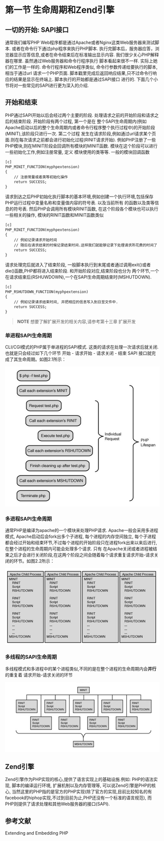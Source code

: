# 第一节 生命周期和Zend引擎

## 一切的开始: SAPI接口
通常我们编写PHP Web程序都是通过Apache或者Nginx这类Web服务器来测试脚本. 或者在命令行下通过php程序来执行PHP脚本.
执行完脚本后，服务器应答，浏览器显示应答信息,或者在命令结束后在标准输出显示内容. 我们很少关心PHP解释器在哪里. 虽然通过Web服务器和命令行程序执行
脚本看起来很不一样. 实际上她们的工作是一样的. 命令行程序和Web程序类似, 命令行参数传递给要执行的脚本,相当于通过url
请求一个PHP页面. 脚本戳里完成后返回响应结果,只不过命令行响应的结果是显示在终端上. 脚本执行的开始都是通过SAPI接口
进行的. 下面几个小节将对一些常见的SAPI进行更为深入的介绍.


## 开始和结束
PHP通过SAPI开始以后会经过两个主要的阶段. 处理请求之前的开始阶段和请求之后的结束阶段. 开始阶段有两个过程, 第一个是在
整个SAPI生命周期内(例如Apache启动以后的整个生命周期内或者命令行程序整个执行过程中)的开始阶段(MINIT),该阶段只进行一次. 第二个过程
发生在请求阶段,例如通过url请求某个页面.则在每次请求之前都会进行初始化过程(RINIT请求开始).
例如PHP注册了一些PHP模块,则在MINIT阶段会回调所有模块的MINIT函数. 模块在这个阶段可以进行一些初始化工作,例如注册常量, 定义
模块使用的类等等. 一般的模块回调函数

	[c]
	PHP_MINIT_FUNCTION(myphpextension)
	{
		// 注册常量或者类等初始化操作
		return SUCCESS;	
	}

请求到达之后PHP初始化执行脚本的基本环境,例如创建一个执行环境,包括保存PHP运行过程中变量名称和变量值内容的符号表. 以及当前所有
的函数以及类等信息的符号表. 然后PHP会调用所有模块RINIT函数, 在这个阶段各个模块也可以执行一些相关的操作, 模块的RINIT函数和MINIT函数类似

	[c]
	PHP_RINIT_FUNCTION(myphpextension)
	{
		// 例如记录请求开始时间
		// 随后在请求结束的时候记录结束时间.这样我们就能够记录下处理请求所花费的时间了
		return SUCCESS;	
	}

请求处理完后就进入了结束阶段, 一般脚本执行到末尾或者通过调用exit()或者die()函数,PHP都将进入结束阶段. 和开始阶段对应,结束阶段也分为
两个环节,一个在请求结束后(RSHUWDOWN),一个在SAPI生命周期结束时(MSHUTDOWN).

	[c]
	PHP_RSHUTDOWN_FUNCTION(myphpextension)
	{
		// 例如记录请求结束时间, 并把相应的信息写入到日至文件中.
		return SUCCESS;	
	}


>**NOTE**
>想要了解扩展开发的相关内容,请参考第十三章 扩展开发

### 单进程SAPI生命周期
CLI/CGI模式的PHP属于单进程的SAPI模式. 这类的请求在处理一次请求后就关闭. 也就是只会经过如下几个环节 开始 - 请求开始 - 请求关闭 - 结束 SAPI
接口就完成了其生命周期。如图2.1所示：


![图2.1 单进程SAPI生命周期](../images/chapt02/02-01-01-cgi-lift-cycle.png)

### 多进程SAPI生命周期
通常PHP是编译为apache的一个模块来处理PHP请求. Apache一般会采用多进程模式, Apache启动后会fork出多个子进程, 每个进程的内存空间独立,
每个子进程都会经过开始和结束环节,不过每个进程的开始阶段只在进程fork出来以来后进行, 在整个进程的生命周期内可能会处理多个请求. 只有
在Apache关闭或者进程被结束之后才会进行关闭阶段,在这两个阶段之间会随着每个请求重复请求开始-请求关闭的环节。如图2.2所示：

![图2.2 多进程SAPI生命周期](../images/chapt02/02-01-02-multiprocess-life-cycle.png)

### 多线程的SAPI生命周期
多线程模式和多进程中的某个进程类似,不同的是在整个进程的生命周期内会**并行**的重复着 请求开始-请求关闭的环节

![图2.3 多线程SAPI生命周期](../images/chapt02/02-01-013-multithreaded-lift-cycle.png)


## Zend引擎
Zend引擎作为PHP实现的核心,提供了语言实现上的基础设施.例如: PHP的语法实现, 脚本的编译运行环境, 扩展机制以及内存管理等, 可以说Zend引擎是PHP的核心,
当然这里的PHP指的是官方的PHP实现(除了官方的实现,目前比较知名的有facebook的hiphop实现,不过到目前为止,PHP还没有一个标准的语言规范),
而PHP则提供了请求处理和其他Web服务器的接口(SAPI).

## 参考文献
Extending and Embedding PHP

